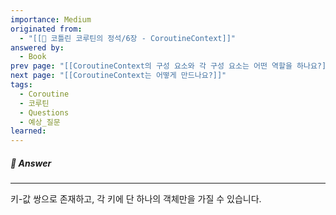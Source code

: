 ```yaml
---
importance: Medium
originated from:
  - "[[📘 코틀린 코루틴의 정석/6장 - CoroutineContext]]"
answered by:
  - Book
prev page: "[[CoroutineContext의 구성 요소와 각 구성 요소는 어떤 역할을 하나요?]]"
next page: "[[CoroutineContext는 어떻게 만드나요?]]"
tags:
  - Coroutine
  - 코루틴
  - Questions
  - 예상_질문
learned:
---
```

##### 💬 Answer
---
키-값 쌍으로 존재하고, 각 키에 단 하나의 객체만을 가질 수 있습니다.
